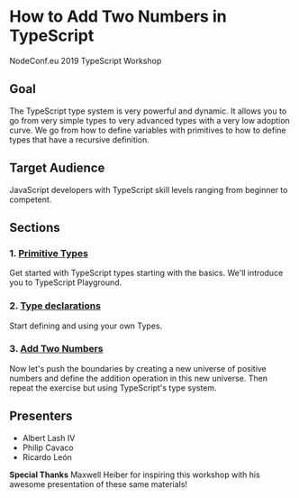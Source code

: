 # How to Add Two Numbers in TypeScript
NodeConf.eu 2019 TypeScript Workshop



## Goal
The TypeScript type system is very powerful and dynamic.  It allows you to go from very simple types to very advanced types with a very low adoption curve.  We go from how to define variables with primitives to how to define types that have a recursive definition.

## Target Audience

JavaScript developers with TypeScript skill levels ranging from beginner to competent.


## Sections

### 1. [Primitive Types](section-1-primitives)
Get started with TypeScript types starting with the basics.  We'll introduce you to TypeScript Playground.

### 2. [Type declarations](section-2-declarations)
Start defining and using your own Types.

### 3. [Add Two Numbers](section-3-adding-two-numbers)
Now let's push the boundaries by creating a new universe of positive numbers and define the addition operation in this new universe.  Then repeat the exercise but using TypeScript's type system.

## Presenters
* Albert Lash IV
* Philip Cavaco
* Ricardo Le&oacute;n

__Special Thanks__
Maxwell Heiber for inspiring this workshop with his awesome presentation of these same materials!
